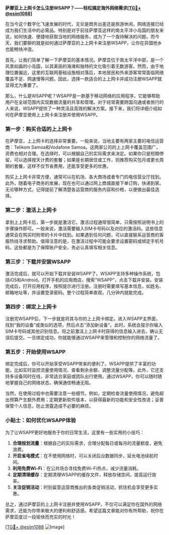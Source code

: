 **萨摩亚上上网卡怎么注册WSAPP？——轻松搞定海外网络需求[[TG💪+ @esim1088](https://t.me/s/esim1088)]**

在当今这个数字化飞速发展的时代，无论是商务出差还是旅游休闲，网络连接已经成为我们生活中的必需品。特别是对于前往萨摩亚这样的南太平洋小岛国的朋友来说，如何快速、便捷地获取当地的网络服务，成为了一个亟待解决的问题。而今天，我们要聊的就是如何通过萨摩亚的上上网卡来注册WSAPP，让你在异国他乡也能畅快冲浪。

首先，让我们简单了解一下萨摩亚的基本情况。萨摩亚位于南太平洋中部，是一个风景如画的小岛国，以其美丽的海滩和独特的文化吸引着无数游客。然而，由于地理位置偏远，这里的互联网基础设施相对落后，本地居民和外来游客常常面临网络覆盖不足、网速慢等问题。因此，选择一款适合的上上网卡并成功注册WSAPP就显得尤为重要了。

那么，什么是WSAPP呢？WSAPP是一款基于移动网络的应用程序，它能够帮助用户在全球范围内实现数据流量的共享和管理。对于经常需要跨国沟通或者旅行的人来说，WSAPP提供了一种灵活且高效的解决方案。接下来，我们将详细介绍如何在萨摩亚使用上上网卡来注册并使用WSAPP。

### 第一步：购买合适的上上网卡

在萨摩亚，上上网卡的选择非常重要。一般来说，当地主要有两家主要的电信运营商：Telikom Samoa和Vodafone Samoa。这两家公司的上上网卡覆盖范围广，资费也相对合理。在选择时，可以根据自己的实际需求来决定。如果你只是短期停留，可以选择按天计费的套餐；如果是长期居住或工作，则推荐购买包月或更长周期的套餐，这样不仅节省费用，还能享受更多的优惠。

购买上上网卡非常方便，通常可以在机场、各大商场或者专门的电信营业厅找到。此外，随着电子商务的发展，现在也可以通过网上商城直接下单订购，快递到家。无论哪种方式，记得提前了解清楚各运营商的服务内容和价格，以便做出最佳选择。

### 第二步：激活上上网卡

拿到上上网卡后，第一步就是激活它。激活过程通常很简单，只需按照说明书上的步骤操作即可。一般来说，激活需要输入SIM卡号码以及对应的激活码。这些信息通常会在购买时附带的卡片中找到。如果遇到任何问题，可以直接联系运营商的客服热线寻求帮助。值得注意的是，在激活过程中可能会要求设置密码或绑定手机号码，这些都是为了保障账户安全，务必认真填写相关信息。

### 第三步：下载并安装WSAPP

激活完成后，就可以开始下载并安装WSAPP了。WSAPP支持多种操作系统，包括iOS和Android。打开手机的应用商店，搜索“WSAPP”，点击下载并安装。安装完成后，打开应用程序，按照提示进行注册。注册时需要填写基本信息，如姓名、邮箱地址等，并设置登录密码。整个过程简单直观，几分钟内就能完成。

### 第四步：绑定上上网卡

注册完WSAPP后，下一步就是将其与你的上上网卡绑定。进入WSAPP主界面，找到“我的设备”或类似的选项，然后点击“添加新设备”。此时，系统会提示你输入SIM卡号码或其他识别信息。将之前激活上上网卡时获得的信息输入进去，确认无误后提交。一旦绑定成功，你就能够通过WSAPP来管理和控制你的网络流量了。

### 第五步：开始使用WSAPP

绑定完成后，你可以开始享受WSAPP带来的便利了。WSAPP提供了丰富的功能，比如实时监控流量使用情况、查看剩余余额、调整流量分配等。此外，它还支持多设备同时在线，非常适合家庭或团队出行使用。通过WSAPP，你可以随时随地掌握自己的网络状态，确保通信畅通无阻。

当然，在使用过程中也需要注意一些细节。例如，定期检查流量使用情况，避免超出预算产生额外费用；定期更新软件版本，以获得最新的功能和安全性改进；妥善保管个人信息，防止泄露造成不必要的麻烦。

### 小贴士：如何优化WSAPP体验

为了让WSAPP更好地服务于你的日常生活，这里有一些实用的小技巧：

1. **合理规划流量**：根据自己的实际需求，合理分配每日或每月的流量额度，避免浪费。
2. **开启省电模式**：在不使用网络时，可以关闭后台数据同步，延长电池续航时间。
3. **利用免费Wi-Fi**：在公共场合寻找免费Wi-Fi热点，减少流量消耗。
4. **定期清理缓存**：定期清理WSAPP的缓存文件，释放存储空间，提高运行效率。
5. **关注促销活动**：时刻留意运营商推出的各类促销活动，抓住机会享受更多实惠。

总之，通过萨摩亚的上上网卡注册并使用WSAPP，不仅可以满足你在国外的网络需求，还能为你带来极大的便利和舒适感。希望这篇文章能对你有所帮助，祝你在萨摩亚度过一段愉快而充实的时光！

[[TG💪+ @esim1088](https://t.me/s/esim1088) ![Image](https://i.postimg.cc/4NQfJmqS/Snipaste-2025-05-13-00-14-12.png)]